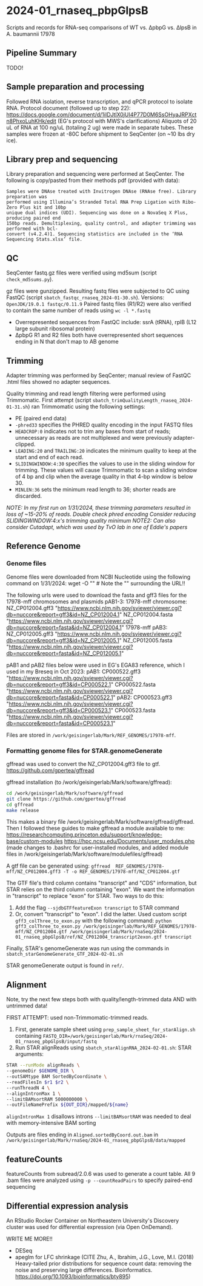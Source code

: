 # 2024-01_rnaseq_pbpGlpsB
Scripts and records for RNA-seq comparisons of WT vs. ∆pbpG vs. ∆lpsB in A. baumannii 17978

## Pipeline Summary
TODO!

## Sample preparation and processing
Followed RNA isolation, reverse transcription, and qPCR protocol to isolate RNA.
Protocol document (followed up to step 22): https://docs.google.com/document/d/1iIDJtlX0jUI4P77D0M6SsOHyaJRPXctn8PhxoLuhKHk/edit
(EG's protocol with MWS's clarifications)
Aliquots of 20 uL of RNA at 100 ng/uL (totaling 2 ug) were made in separate tubes.  These samples were frozen at -80C before shipment to SeqCenter (on ~10 lbs dry ice).

## Library prep and sequencing
Library preparation and sequencing were performed at SeqCenter.  The following is copy/pasted from their methods pdf (provided with data):
```text
Samples were DNAse treated with Invitrogen DNAse (RNAse free). Library preparation was
performed using Illumina’s Stranded Total RNA Prep Ligation with Ribo-Zero Plus kit and 10bp
unique dual indices (UDI). Sequencing was done on a NovaSeq X Plus, producing paired end
150bp reads. Demultiplexing, quality control, and adapter trimming was performed with bcl-
convert (v4.2.4)1. Sequencing statistics are included in the ‘RNA Sequencing Stats.xlsx’ file.
```

## QC
SeqCenter fastq.gz files were verified using md5sum (script `check_md5sums.py`).

gz files were gunzipped.  Resulting fastq files were subjected to QC using FastQC (script `sbatch_fastqc_rnaseq_2024-01-30.sh`).
Versions:
`OpenJDK/19.0.1
fastqc/0.11.9`
Paired fastq files (R1/R2) were also verified to contain the same number of reads using `wc -l *.fastq`

- Overrepresented sequences from FastQC include: ssrA (tRNA), rplB (L12 large subunit ribosomal protein)
- ∆pbpG R1 and R2 files both have overrepresented short sequences ending in N that don't map to AB genome

## Trimming
Adapter trimming was performed by SeqCenter; manual review of FastQC .html files showed no adapter sequences.

Quality trimming and read length filtering were performed using Trimmomatic.
First attempt (script `sbatch_trimQualityLength_rnaseq_2024-01-31.sh`) ran Trimmomatic using the following settings:
- PE (paired end data)
- `-phred33` specifies the PHRED quality encoding in the input FASTQ files
- `HEADCROP:0` indicates not to trim any bases from start of reads; unnecessary as reads are not multiplexed and were previously adapter-clipped.
- `LEADING:20` and `TRAILING:20` indicates the minimum quality to keep at the start and end of each read.
- `SLIDINGWINDOW:4:30` specifies the values to use in the sliding window for trimming.  These values will cause Trimmomatic to scan a sliding window of 4 bp and clip when the average quality in that 4-bp window is below 30.
- `MINLEN:36` sets the minimum read length to 36; shorter reads are discarded.

*NOTE: In my first run on 1/31/2024, these trimming parameters resulted in loss of ~15-20% of reads.*
*Double check phred encoding*
*Consider reducing SLIDINGWINDOW:4:x's trimming quality minimum*
*NOTE2: Can also consider Cutadapt, which was used by TvO lab in one of Eddie's papers*

## Reference Genome

### Genome files
Genome files were downloaded from NCBI Nucleotide using the following command on 1/31/2024:
wget -O <output filename> "<NCBI file URL>"  # Note the "" surrounding the URL!!

The following urls were used to download the fasta and gff3 files for the 17978-mff chromosomes and plasmids pAB1-3:
17978-mff chromosome:
NZ_CP012004.gff3 "https://www.ncbi.nlm.nih.gov/sviewer/viewer.cgi?db=nuccore&report=gff3&id=NZ_CP012004.1"
NZ_CP012004.fasta "https://www.ncbi.nlm.nih.gov/sviewer/viewer.cgi?db=nuccore&report=fasta&id=NZ_CP012004.1"
17978-mff pAB3:
NZ_CP012005.gff3 "https://www.ncbi.nlm.nih.gov/sviewer/viewer.cgi?db=nuccore&report=gff3&id=NZ_CP012005.1"
NZ_CP012005.fasta "https://www.ncbi.nlm.nih.gov/sviewer/viewer.cgi?db=nuccore&report=fasta&id=NZ_CP012005.1"

pAB1 and pAB2 files below were used in EG's EGA83 reference, which I used in my Breseq in Oct 2023:
pAB1:
CP000522.gff3 "https://www.ncbi.nlm.nih.gov/sviewer/viewer.cgi?db=nuccore&report=gff3&id=CP000522.1"
CP000522.fasta "https://www.ncbi.nlm.nih.gov/sviewer/viewer.cgi?db=nuccore&report=fasta&id=CP000522.1"
pAB2:
CP000523.gff3 "https://www.ncbi.nlm.nih.gov/sviewer/viewer.cgi?db=nuccore&report=gff3&id=CP000523.1"
CP000523.fasta "https://www.ncbi.nlm.nih.gov/sviewer/viewer.cgi?db=nuccore&report=fasta&id=CP000523.1"

Files are stored in `/work/geisingerlab/Mark/REF_GENOMES/17978-mff`.

### Formatting genome files for STAR.genomeGenerate
gffread was used to convert the NZ_CP012004.gff3 file to gtf.
https://github.com/gpertea/gffread

gffread installation (to /work/geisingerlab/Mark/software/gffread): 
```bash
cd /work/geisingerlab/Mark/software/gffread
git clone https://github.com/gpertea/gffread
cd gffread
make release
```

This makes a binary file /work/geisingerlab/Mark/software/gffread/gffread.
Then I followed these guides to make gffread a module available to me:
https://researchcomputing.princeton.edu/support/knowledge-base/custom-modules
https://hpc.ncsu.edu/Documents/user_modules.php
(made changes to .bashrc for user-installed modules, and added module files in /work/geisingerlab/Mark/software/modulefiles/gffread)

A gtf file can be generated using: 
`gffread  REF_GENOMES/17978-mff/NZ_CP012004.gff3 -T -o REF_GENOMES/17978-mff/NZ_CP012004.gtf`

The GTF file's third column contains "transcript" and "CDS" information, but STAR relies on the third column containing "exon".
We want the information in "transcript" to replace "exon" for STAR.
Two ways to do this: 
1. Add the flag `--sjdbGTFfeatureExon transcript` to STAR command
2. Or, convert "transcript" to "exon".
I did the latter.  Used custom script `gff3_colThree_to_exon.py` with the following command:
`python gff3_colThree_to_exon.py /work/geisingerlab/Mark/REF_GENOMES/17978-mff/NZ_CP012004.gtf /work/geisingerlab/Mark/rnaSeq/2024-01_rnaseq_pbpGlpsB/ref/NZ_CP012004_transcript2exon.gtf transcript`

Finally, STAR's genomeGenerate was run using the commands in `sbatch_starGenomeGenerate_GTF_2024-02-01.sh`

STAR genomeGenerate output is found in `ref/`.

## Alignment
Note, try the next few steps both with quality/length-trimmed data AND with untrimmed data!

FIRST ATTEMPT: used non-Trimmomatic-trimmed reads.
1. First, generate sample sheet using `prep_sample_sheet_for_starAlign.sh` containing `FASTQ_DIR=/work/geisingerlab/Mark/rnaSeq/2024-01_rnaseq_pbpGlpsB/input/fastq`
2. Run STAR alignReads using `sbatch_starAlignRNA_2024-02-01.sh`:
STAR arguments:

```bash
STAR --runMode alignReads \
--genomeDir $GENOME_DIR \
--outSAMtype BAM SortedByCoordinate \
--readFilesIn $r1 $r2 \
--runThreadN 4 \
--alignIntronMax 1 \
--limitBAMsortRAM 5000000000 \
--outFileNamePrefix ${OUT_DIR}/mapped/${name}
```
`alignIntronMax 1` disallows introns
`--limitBAMsortRAM` was needed to deal with memory-intensive BAM sorting

Outputs are files ending in `Aligned.sortedByCoord.out.bam` in `/work/geisingerlab/Mark/rnaSeq/2024-01_rnaseq_pbpGlpsB/data/mapped`

## featureCounts
featureCounts from subread/2.0.6 was used to generate a count table.
All 9 .bam files were analyzed using `-p --countReadPairs` to specify paired-end sequencing

## Differential expression analysis
An RStudio Rocker Container on Northeastern University's Discovery cluster was used for differential expression (via Open OnDemand).

WRITE ME MORE!!
- DESeq
- apeglm for LFC shrinkage (CITE     Zhu, A., Ibrahim, J.G., Love, M.I. (2018) Heavy-tailed prior distributions for
    sequence count data: removing the noise and preserving large differences.
    Bioinformatics. https://doi.org/10.1093/bioinformatics/bty895)

